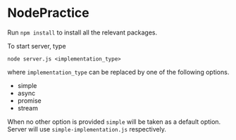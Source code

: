 NodePractice
========

Run `npm install` to install all the relevant packages.

To start server, type

    node server.js <implementation_type>

where `implementation_type` can be replaced by one of the following options.

- simple
- async
- promise
- stream

When no other option is provided `simple` will be taken as a default option. Server will use `simple-implementation.js` respectively.
